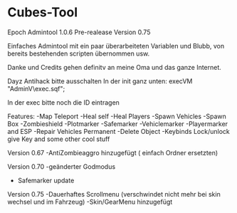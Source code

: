 # Cubes-Tool
Epoch Admintool 1.0.6 Pre-realease Version 0.75

Einfaches Admintool mit ein paar überarbeiteten Variablen und Blubb, von bereits bestehenden scripten übernommen usw.


Danke und Credits gehen definitv an meine Oma und das ganze Internet.

Dayz Antihack bitte ausschalten
In der init ganz unten:
execVM "AdminV\exec.sqf";

In der exec bitte noch die ID eintragen

Features:
-Map Teleport
-Heal self
-Heal Players
-Spawn Vehicles
-Spawn Box
-Zombieshield
-Plotmarker
-Safemarker
-Vehiclemarker
-Playermarker and ESP
-Repair Vehicles Permanent
-Delete Object
-Keybinds Lock/unlock give Key
and some other cool stuff

Version 0.67
-AntiZombieaggro hinzugefügt ( einfach Ordner ersetzten)

Version 0.70
-geänderter Godmodus
- Safemarker update

Version 0.75
-Dauerhaftes Scrollmenu (verschwindet nicht mehr bei skin wechsel und im Fahrzeug)
-Skin/GearMenu hinzugefügt
